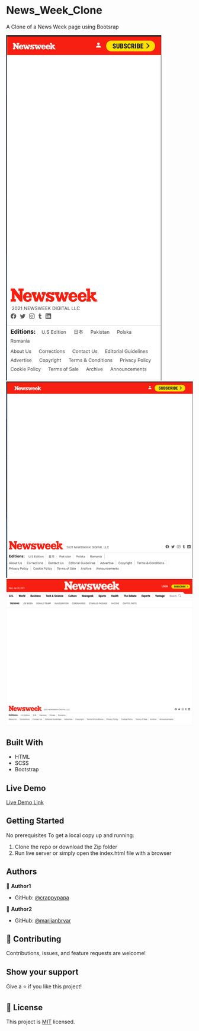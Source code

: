 # News_Week_Clone

A Clone of a News Week page using Bootsrap

![screenshot 1](./NewsWeekSmallScreen.png)
![screenshot 2](./NewsWeekMediumScreen.png)
![screenshot 3](./NewsWeekBigscreen.png)

## Built With

- HTML
- SCSS
- Bootstrap

## Live Demo

[Live Demo Link](https://crappypapa.github.io/News_Week_Clone/)

## Getting Started

No prerequisites
To get a local copy up and running:

1) Clone the repo or download the Zip folder
2) Run live server or simply open the index.html file with a browser
## Authors

👤 **Author1**

- GitHub: [@crappypapa](https://github.com/crappypapa)

👤 **Author2**

- GitHub: [@marijanbrvar](https://github.com/marijanbrvar)


## 🤝 Contributing

Contributions, issues, and feature requests are welcome!

## Show your support

Give a ⭐️ if you like this project!

## 📝 License

This project is [MIT](lic.url) licensed.
